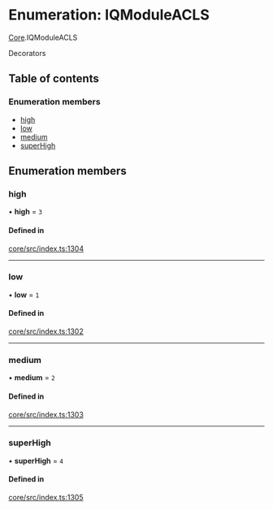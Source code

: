 # Enumeration: IQModuleACLS

[Core](../modules/Core.md).IQModuleACLS

Decorators

## Table of contents

### Enumeration members

- [high](Core.IQModuleACLS.md#high)
- [low](Core.IQModuleACLS.md#low)
- [medium](Core.IQModuleACLS.md#medium)
- [superHigh](Core.IQModuleACLS.md#superhigh)

## Enumeration members

### high

• **high** = `3`

#### Defined in

[core/src/index.ts:1304](https://github.com/iniquitybbs/iniquity/blob/d1c5f72/packages/core/src/index.ts#L1304)

___

### low

• **low** = `1`

#### Defined in

[core/src/index.ts:1302](https://github.com/iniquitybbs/iniquity/blob/d1c5f72/packages/core/src/index.ts#L1302)

___

### medium

• **medium** = `2`

#### Defined in

[core/src/index.ts:1303](https://github.com/iniquitybbs/iniquity/blob/d1c5f72/packages/core/src/index.ts#L1303)

___

### superHigh

• **superHigh** = `4`

#### Defined in

[core/src/index.ts:1305](https://github.com/iniquitybbs/iniquity/blob/d1c5f72/packages/core/src/index.ts#L1305)
